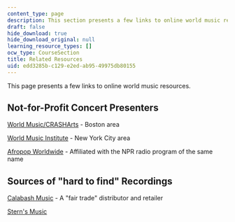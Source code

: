 ```yaml
---
content_type: page
description: This section presents a few links to online world music resources.
draft: false
hide_download: true
hide_download_original: null
learning_resource_types: []
ocw_type: CourseSection
title: Related Resources
uid: edd3285b-c129-e2ed-ab95-49975db80155
---
```

This page presents a few links to online world music resources.

## Not-for-Profit Concert Presenters

[World Music/CRASHArts](http://www.worldmusic.org/) - Boston area

[World Music Institute](http://www.worldmusicinstitute.org/) - New York City area

[Afropop Worldwide](http://afropop.org/) - Affiliated with the NPR radio program of the same name

## Sources of "hard to find" Recordings

[Calabash Music](https://en.wikipedia.org/wiki/Calabash_Music#:~:text=Calabash%20Music%20was%20an%20online,the%20music%20service%20in%202012.) - A "fair trade" distributor and retailer

[Stern's Music](https://sternsmusic.bandcamp.com/)